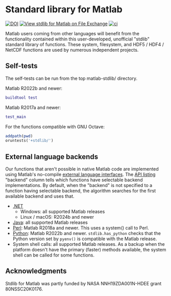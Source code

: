 # Standard library for Matlab

[![DOI](https://zenodo.org/badge/273830124.svg)](https://zenodo.org/badge/latestdoi/273830124)
[![View stdlib for Matlab on File Exchange](https://www.mathworks.com/matlabcentral/images/matlab-file-exchange.svg)](https://www.mathworks.com/matlabcentral/fileexchange/78673-stdlib-for-matlab)
[![ci](https://github.com/geospace-code/matlab-stdlib/actions/workflows/ci.yml/badge.svg)](https://github.com/geospace-code/matlab-stdlib/actions/workflows/ci.yml)

Matlab users coming from other languages will benefit from the functionality contained within this user-developed, unofficial "stdlib" standard library of functions.
These system, filesystem, and HDF5 / HDF4 / NetCDF functions are used by numerous independent projects.

## Self-tests

The self-tests can be run from the top matlab-stdlib/ directory.

Matlab R2022b and newer:

```matlab
buildtool test
```

Matlab R2017a and newer:

```matlab
test_main
```

For the functions compatible with GNU Octave:

```octave
addpath(pwd)
oruntests('+stdlib/')
```

## External language backends

Our functions that aren't possible in native Matlab code are implemented using Matlab's no-compile
[external language interfaces](https://www.mathworks.com/support/requirements/language-interfaces.html).
The
[API listing](https://geospace-code.github.io/matlab-stdlib/)
"backend" column tells which functions have selectable backend implementations.
By default, when the "backend" is not specified to a function having selectable backend, the algorithm searches for the first available backend and uses that.


* [.NET](https://www.mathworks.com/help/matlab/call-net-from-matlab.html)
  * Windows: all supported Matlab releases
  * Linux / macOS: R2024b and newer
* [Java](./Readme_java.md): all supported Matlab releases
* [Perl](https://www.mathworks.com/help/matlab/ref/perl.html):  Matlab R2018a and newer. This uses a system() call to Perl.
* [Python](https://www.mathworks.com/help/matlab/call-python-libraries.html): Matlab R2022b and newer. `stdlib.has_python` checks that the Python version set by `pyenv()` is compatible with the Matlab release.
* System shell calls: all supported Matlab releases. As a backup when the platform doesn't have the primary (faster) methods available, the system shell can be called for some functions.

## Acknowledgments

Stdlib for Matlab was partly funded by NASA NNH19ZDA001N-HDEE grant 80NSSC20K0176.
